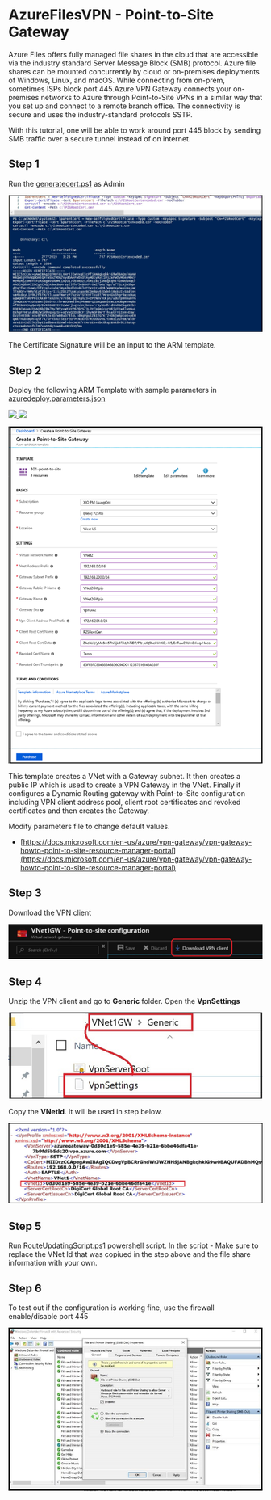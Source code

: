 
# AzureFilesVPN - Point-to-Site Gateway
Azure Files offers fully managed file shares in the cloud that are accessible via the industry standard Server Message Block (SMB) protocol. Azure file shares can be mounted concurrently by cloud or on-premises deployments of Windows, Linux, and macOS.  While connecting from on-prem, sometimes ISPs block port 445.Azure VPN Gateway connects your on-premises networks to Azure through Point-to-Site VPNs in a similar way that you set up and connect to a remote branch office. The connectivity is secure and uses the industry-standard protocols SSTP.

With this tutorial, one will be able to work around port 445 block by sending SMB traffic over a secure tunnel instead of on internet.


## Step 1

Run the [generatecert.ps1](/generatecert.ps1) as Admin

![how to generate certs](/images/generatecertpowershell.JPG)

The Certificate Signature will be an input to the ARM template.

## Step 2 

Deploy the following ARM Template with sample parameters in [azuredeploy.parameters.json](azuredeploy.parameters.json)

<a href="https://portal.azure.com/#create/Microsoft.Template/uri/https%3A%2F%2Fraw.githubusercontent.com%2FRenaShahMSFT%2FAzureFilesVPN%2Fmaster%2Fazuredeploy.json" target="_blank">
    <img src="http://azuredeploy.net/deploybutton.png"/>
</a>
<a href="http://armviz.io/#/?load=https%3A%2F%2Fraw.githubusercontent.com%2FRenaShahMSFT%2FAzureFilesVPN%2Fmaster%2Fazuredeploy.json" target="_blank">
    <img src="http://armviz.io/visualizebutton.png"/>
</a>

![deploy ARM Template](/images/ARMTemplateSample.png)

This template creates a VNet with a Gateway subnet. It then creates a public IP which is used to create a VPN Gateway in the VNet. Finally it configures a Dynamic Routing gateway with Point-to-Site configuration including VPN client address pool, client root certificates and revoked certificates and then creates the Gateway.

Modify parameters file to change default values.

* [https://docs.microsoft.com/en-us/azure/vpn-gateway/vpn-gateway-howto-point-to-site-resource-manager-portal](https://docs.microsoft.com/en-us/azure/vpn-gateway/vpn-gateway-howto-point-to-site-resource-manager-portal)

## Step 3

Download the VPN client

![download VPN client](/images/downloadvpnclient.JPG)

## Step 4

Unzip the VPN client and go to **Generic** folder. Open the **VpnSettings**

![VPNSetting](/images/GenericVpnSettings.jpg)

Copy the **VNetId**. It will be used in step below.

![VPNSetting](/images/howtocopyvnetid.JPG)

## Step 5

Run [RouteUpdatingScript.ps1](RouteUpdatingScript.ps1) powershell script.  In the script - Make sure to replace the VNet Id that was copiued in the step above and the file share information with your own.

## Step 6

To test out if the configuration is working fine, use the firewall enable/disable port 445

![How to enable/disable firewall for port 445 testing](/images/FirewallSettingsEnableDisable.jpg)